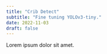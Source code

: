 ```yaml
---
title: "Crib Detect"
subtitle: "Fine tuning YOLOv3-tiny."
date: 2022-11-03
draft: false
---
```


Lorem ipsum dolor sit amet.

